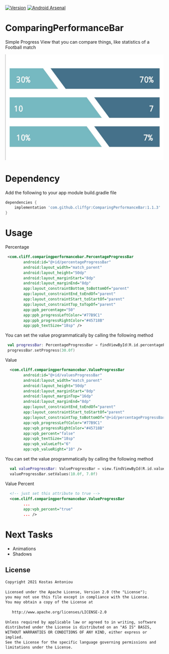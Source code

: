 [![Version](https://img.shields.io/badge/Version-1.1.3-<COLOR>.svg)](https://shields.io/)
[![Android Arsenal](https://img.shields.io/badge/Android%20Arsenal-Comparing%20Performance%20Bar-brightgreen.svg?style=flat)](https://android-arsenal.com/details/1/8242)

# ComparingPerformanceBar
Simple Progress View that you can compare things, like statistics of a Football match

![image](art/preview.jpg)


# Dependency

Add the following to your app module build.gradle file
```gradle
dependencies {
    implementation 'com.github.cliffgr:ComparingPerformanceBar:1.1.3'
}
```

# Usage

Percentage

```xml
 <com.cliff.comparingperformancebar.PercentageProgressBar
        android:id="@+id/percentageProgressBar"
        android:layout_width="match_parent"
        android:layout_height="50dp"
        android:layout_marginStart="8dp"
        android:layout_marginEnd="8dp"
        app:layout_constraintBottom_toBottomOf="parent"
        app:layout_constraintEnd_toEndOf="parent"
        app:layout_constraintStart_toStartOf="parent"
        app:layout_constraintTop_toTopOf="parent"
        app:ppb_percentage="50"
        app:ppb_progressLeftColor="#77B9C1"
        app:ppb_progressRightColor="#45718B"
        app:ppb_textSize="18sp" />
```



You can set the value programmatically by calling the following method

```kotlin
 val progressBar: PercentageProgressBar = findViewById(R.id.percentageProgressBar)
 progressBar.setProgress(30.0f)
```

Value

```xml
  <com.cliff.comparingperformancebar.ValueProgressBar
        android:id="@+id/valuesProgressBar"
        android:layout_width="match_parent"
        android:layout_height="50dp"
        android:layout_marginStart="8dp"
        android:layout_marginTop="16dp"
        android:layout_marginEnd="8dp"
        app:layout_constraintEnd_toEndOf="parent"
        app:layout_constraintStart_toStartOf="parent"
        app:layout_constraintTop_toBottomOf="@+id/percentageProgressBar"
        app:vpb_progressLeftColor="#77B9C1"
        app:vpb_progressRightColor="#45718B"
        app:vpb_percent="false"
        app:vpb_textSize="18sp"
        app:vpb_valueLeft="6"
        app:vpb_valueRight="10" />
```

You can set the value programmatically by calling the following method

```kotlin
  val valueProgressBar: ValueProgressBar = view.findViewById(R.id.valuesProgressBar)
  valueProgressBar.setValues(10.0f, 7.0f)
```

Value Percent

```xml
  <!-- just set this attribute to true -->
  <com.cliff.comparingperformancebar.ValueProgressBar
        ...
        app:vpb_percent="true"
        ... />
```

# Next Tasks

 * Animations
 * Shadows
 


License
--------


    Copyright 2021 Kostas Antoniou

    Licensed under the Apache License, Version 2.0 (the "License");
    you may not use this file except in compliance with the License.
    You may obtain a copy of the License at

       http://www.apache.org/licenses/LICENSE-2.0

    Unless required by applicable law or agreed to in writing, software
    distributed under the License is distributed on an "AS IS" BASIS,
    WITHOUT WARRANTIES OR CONDITIONS OF ANY KIND, either express or implied.
    See the License for the specific language governing permissions and
    limitations under the License.
